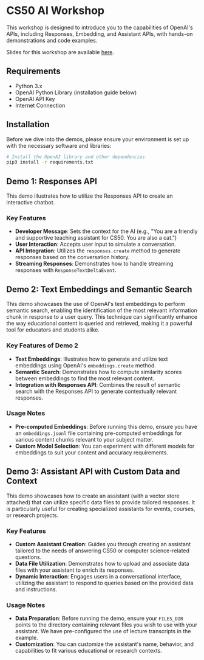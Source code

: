 # CS50 AI Workshop

This workshop is designed to introduce you to the capabilities of OpenAI's APIs, including Responses, Embedding, and Assistant APIs, with hands-on demonstrations and code examples.

Slides for this workshop are available [here](https://docs.google.com/presentation/d/11k93gz0mYpSwaB9bvbtofa2o11Pg7Z2_hrH3pB4APQ0/).

## Requirements

- Python 3.x
- OpenAI Python Library (installation guide below)
- OpenAI API Key
- Internet Connection

## Installation

Before we dive into the demos, please ensure your environment is set up with the necessary software and libraries:

```bash
# Install the OpenAI library and other dependencies
pip3 install -r requirements.txt
```

## Demo 1: Responses API

This demo illustrates how to utilize the Responses API to create an interactive chatbot.

### Key Features

- **Developer Message**: Sets the context for the AI (e.g., "You are a friendly and supportive teaching assistant for CS50. You are also a cat.")
- **User Interaction**: Accepts user input to simulate a conversation.
- **API Integration**: Utilizes the `responses.create` method to generate responses based on the conversation history.
- **Streaming Responses**: Demonstrates how to handle streaming responses with `ResponseTextDeltaEvent`.

## Demo 2: Text Embeddings and Semantic Search

This demo showcases the use of OpenAI's text embeddings to perform semantic search, enabling the identification of the most relevant information chunk in response to a user query. This technique can significantly enhance the way educational content is queried and retrieved, making it a powerful tool for educators and students alike.

### Key Features of Demo 2

- **Text Embeddings**: Illustrates how to generate and utilize text embeddings using OpenAI's `embeddings.create` method.
- **Semantic Search**: Demonstrates how to compute similarity scores between embeddings to find the most relevant content.
- **Integration with Responses API**: Combines the result of semantic search with the Responses API to generate contextually relevant responses.

### Usage Notes

- **Pre-computed Embeddings**: Before running this demo, ensure you have an `embeddings.jsonl` file containing pre-computed embeddings for various content chunks relevant to your subject matter.
- **Custom Model Selection**: You can experiment with different models for embeddings to suit your content and accuracy requirements.

## Demo 3: Assistant API with Custom Data and Context

This demo showcases how to create an assistant (with a vector store attached) that can utilize specific data files to provide tailored responses. It is particularly useful for creating specialized assistants for events, courses, or research projects.

### Key Features

- **Custom Assistant Creation**: Guides you through creating an assistant tailored to the needs of answering CS50 or computer science-related questions.
- **Data File Utilization**: Demonstrates how to upload and associate data files with your assistant to enrich its responses.
- **Dynamic Interaction**: Engages users in a conversational interface, utilizing the assistant to respond to queries based on the provided data and instructions.

### Usage Notes

- **Data Preparation**: Before running the demo, ensure your `FILES_DIR` points to the directory containing relevant files you wish to use with your assistant. We have pre-configured the use of lecture transcripts in the example.
- **Customization**: You can customize the assistant's name, behavior, and capabilities to fit various educational or research contexts.

